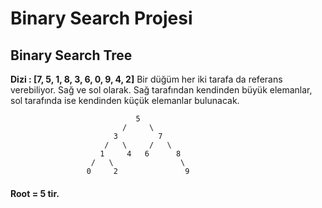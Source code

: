 #  Binary Search Projesi 

## Binary Search Tree 
 
 **Dizi : ****[7, 5, 1, 8, 3, 6, 0, 9, 4, 2]******
Bir düğüm her iki tarafa da referans verebiliyor. Sağ ve sol olarak. Sağ tarafından kendinden büyük elemanlar, sol tarafında ise kendinden küçük elemanlar bulunacak.
			
			

			               
                     
                                5    
                             /     \
                           3         7 
                         /   \     /   \
                        1     4   6      8
                      /   \               \     
                     0     2               9

		
#### Root  = 5  tir.
		   


